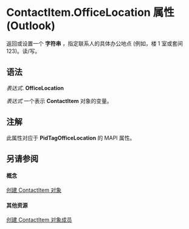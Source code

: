 
# ContactItem.OfficeLocation 属性 (Outlook)

返回或设置一个 **字符串** ，指定联系人的具体办公地点 (例如，楼 1 室或套间 123)。读/写。


## 语法

 _表达式_. **OfficeLocation**

 _表达式_ 一个表示 **ContactItem** 对象的变量。


## 注解

此属性对应于 **PidTagOfficeLocation** 的 MAPI 属性。


## 另请参阅


#### 概念


[创建 ContactItem 对象](8e32093c-a678-f1fd-3f35-c2d8994d166f.md)
#### 其他资源


[创建 ContactItem 对象成员](a8b13369-4c87-02aa-e62a-1f3067e559fa.md)